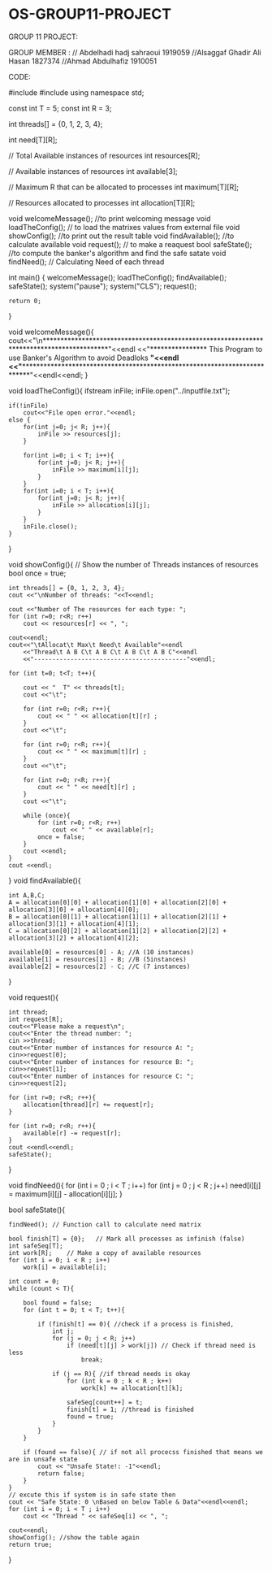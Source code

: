 # OS-GROUP11-PROJECT


GROUP 11 PROJECT:
 
GROUP MEMBER :
// Abdelhadi hadj sahraoui 1919059 
//Alsaggaf Ghadir Ali Hasan 1827374
//Ahmad Abdulhafiz 1910051

CODE: 

#include<iostream>
#include<fstream>
using namespace std;

const int T = 5;
const int R = 3;


int threads[] = {0, 1, 2, 3, 4};

int need[T][R];

// Total Available instances of resources
int resources[R];

// Available instances of resources
int available[3];

// Maximum R that can be allocated to processes
int maximum[T][R];

// Resources allocated to processes
int allocation[T][R];

void welcomeMessage(); //to print welcoming message
void loadTheConfig(); // to load the matrixes values from external file
void showConfig(); //to print out the result table
void findAvailable(); //to calculate available
void request(); // to make a reaquest
bool safeState(); //to compute the banker's algorithm and find the safe satate
void findNeed(); // Calculating Need of each thread

int main()
{
	welcomeMessage(); 
	loadTheConfig();
	findAvailable();
	safeState();
	system("pause");
	system("CLS");
	request();
	
	return 0;
}

void welcomeMessage(){
	cout<<"\n******************************************************************************************"<<endl
		<<"**************** This Program to use Banker's Algorithm to avoid Deadloks ****************"<<endl
		<<"******************************************************************************************"<<endl<<endl;
}

void loadTheConfig(){
	ifstream inFile;
	inFile.open("../inputfile.txt");

	if(!inFile)
		cout<<"File open error."<<endl;
	else {
		for(int j=0; j< R; j++){
			inFile >> resources[j];
		}

		for(int i=0; i < T; i++){
			for(int j=0; j< R; j++){
				inFile >> maximum[i][j];
			}
		}
		for(int i=0; i < T; i++){
			for(int j=0; j< R; j++){
				inFile >> allocation[i][j];
			}
		}
		inFile.close();
	}
}


void showConfig(){
	// Show the number of Threads instances of resources
	bool once = true;

	int threads[] = {0, 1, 2, 3, 4};
	cout <<"\nNumber of threads: "<<T<<endl;

	cout <<"Number of The resources for each type: ";
	for (int r=0; r<R; r++)
		cout << resources[r] << ", ";

	cout<<endl;
	cout<<"\tAllocat\t Max\t Need\t Available"<<endl
		<<"Thread\t A B C\t A B C\t A B C\t A B C"<<endl
		<<"------------------------------------------"<<endl;

	for (int t=0; t<T; t++){

		cout << "  T" << threads[t];
		cout <<"\t";

		for (int r=0; r<R; r++){
			cout << " " << allocation[t][r] ;
		}
		cout <<"\t";

		for (int r=0; r<R; r++){
			cout << " " << maximum[t][r] ;
		}
		cout <<"\t";

		for (int r=0; r<R; r++){
			cout << " " << need[t][r] ;
		}
		cout <<"\t";

		while (once){
			for (int r=0; r<R; r++)
				cout << " " << available[r];
			once = false;
		}
		cout <<endl;
	}
	cout <<endl;
}
void findAvailable(){

    int A,B,C;
    A = allocation[0][0] + allocation[1][0] + allocation[2][0] + allocation[3][0] + allocation[4][0];
    B = allocation[0][1] + allocation[1][1] + allocation[2][1] + allocation[3][1] + allocation[4][1];
    C = allocation[0][2] + allocation[1][2] + allocation[2][2] + allocation[3][2] + allocation[4][2];

    available[0] = resources[0] - A; //A (10 instances)
    available[1] = resources[1] - B; //B (5instances)
    available[2] = resources[2] - C; //C (7 instances)

}

void request(){

	int thread;
	int request[R];
	cout<<"Please make a request\n";
	cout<<"Enter the thread number: ";
	cin >>thread;
	cout<<"Enter number of instances for resource A: ";
	cin>>request[0];
	cout<<"Enter number of instances for resource B: ";
	cin>>request[1];
	cout<<"Enter number of instances for resource C: ";
	cin>>request[2];

	for (int r=0; r<R; r++){
		allocation[thread][r] += request[r];
	}

	for (int r=0; r<R; r++){
		available[r] -= request[r];
	}
	cout <<endl<<endl;
	safeState();

}

void findNeed(){ 
	for (int i = 0 ; i < T ; i++)
		for (int j = 0 ; j < R ; j++)
			need[i][j] = maximum[i][j] - allocation[i][j];
}

bool safeState(){

	findNeed(); // Function call to calculate need matrix
	
	bool finish[T] = {0}; 	// Mark all processes as infinish (false)
	int safeSeq[T];
	int work[R]; 	// Make a copy of available resources
	for (int i = 0; i < R ; i++)
		work[i] = available[i];

	int count = 0;
	while (count < T){
		
		bool found = false;
		for (int t = 0; t < T; t++){
			
			if (finish[t] == 0){ //check if a process is finished,		
				int j;
				for (j = 0; j < R; j++) 
					if (need[t][j] > work[j]) // Check if thread need is less
						break;
						
				if (j == R){ //if thread needs is okay
					for (int k = 0 ; k < R ; k++)
						work[k] += allocation[t][k];

					safeSeq[count++] = t;
					finish[t] = 1; //thread is finished
					found = true; 
				}
			}
		}

		if (found == false){ // if not all procecss finished that means we are in unsafe state
			cout << "Unsafe State!: -1"<<endl;
			return false; 
		}
	}
	// excute this if system is in safe state then
	cout << "Safe State: 0 \nBased on below Table & Data"<<endl<<endl;
	for (int i = 0; i < T ; i++)
		cout << "Thread " << safeSeq[i] << ", ";

	cout<<endl;
	showConfig(); //show the table again
	return true;
}
